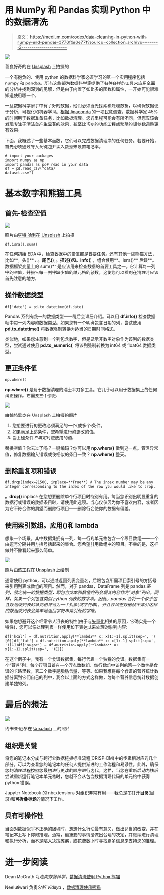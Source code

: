 # 用 NumPy 和 Pandas 实现 Python 中的数据清洗

> 原文：<https://medium.com/codex/data-cleaning-in-python-with-numpy-and-pandas-3776f9a6e77f?source=collection_archive---------3----------------------->

![](img/89389cc83787c1194d7431181445de0f.png)

善良好奇的在 [Unsplash](https://unsplash.com/s/photos/bubbles?utm_source=unsplash&utm_medium=referral&utm_content=creditCopyText) 上拍摄的

一个有抱负的、使用 python 的数据科学家必须学习的第一个实用程序包括 numpy 和 pandas。所有这些都为数据科学家提供了各种各样的工具来应用全面的分析并找到深刻的见解，但是由于内置了如此多的函数和属性，一开始可能很难知道使用哪一个。

一旦数据科学家手中有了好的数据，他们必须首先探索和处理数据，以确保数据便于分析、可视化和机器学习。[根据 Anaconda](https://numpy.org/doc/stable/reference/generated/numpy.where.html) 的一项民意调查，数据科学家 45%的时间用于数据准备任务，比如数据清理。您的里程可能会有所不同，但您应该会发现专注于清洁会产生显著的效果，甚至比巧妙的功能工程或繁琐的超参数调整更有效果。

下面，我概述了一些基本函数，它们可以完成数据清理中的任何任务。若要开始，首先必须通过导入关键包并读入数据来设置笔记本。

```
# import your packages
import numpy as np
import pandas as pd# read in your data
df = pd.read_csv("data/
dataset.csv")
```

# 基本数字和熊猫工具

## 首先-检查空值

![](img/776b12efebc2b5f82321f04f64d153bf.png)

照片由[亨特·哈利](https://unsplash.com/@hnhmarketing?utm_source=unsplash&utm_medium=referral&utm_content=creditCopyText)在 [Unsplash](https://unsplash.com/s/photos/tools?utm_source=unsplash&utm_medium=referral&utm_content=creditCopyText) 上拍摄

```
df.isna().sum()
```

在任何初始 EDA 中，检查数据中的空值都是首要任务。还有其他一些熊猫方法，比如**。头()** / **。尾巴()**，**。描述()**和**。info()** ，组合使用**。isna()** 后跟**。数据框架变量上的 sum()** 是应该用来检查数据的首要工具之一。它计算每一列中的空值，并报告每一列中缺少值的单元格的总数，这使您可以看到在清理时应该首先注意的地方。

## 操作数据类型

```
df['date'] = pd.to_datetime(df.date)
```

Pandas 系列有统一的数据类型——稍后会详细介绍。可以用 **df.info()** 检查数据帧中每一列内容的数据类型。如果您有一个明确包含日期的列，尝试使用 **pd.to_datetime()** 将数据强制转换为适当的日期时间格式。

类似地，如果您注意到一个列包含数字，但是显示非数字对象作为该列的数据类型，尝试通过使用 **pd.to_numeric()** 将该列强制转换为 int64 或 float64 数据类型。

## 更正条件值

```
np.where()
```

**np.where()** 是用于数据清理的瑞士军刀多工具。它几乎可以用于数据集上的任何纠正操作。它需要三个参数:

![](img/903ab44abd28b3442f013e3abc0e7cad.png)

由[帕特里克](https://unsplash.com/@pf91_photography?utm_source=unsplash&utm_medium=referral&utm_content=creditCopyText)在 [Unsplash](https://unsplash.com/s/photos/swiss-army-knife?utm_source=unsplash&utm_medium=referral&utm_content=creditCopyText) 上拍摄的照片

1.  您想要进行的更改必须满足的一个(或多个)条件。
2.  如果满足上述条件，您希望进行的更改的值。
3.  当上述条件*不满足*时应使用的值。

替换空值？你去过了吗？一键编码？你可以用 **np.where()** 做到这一点。管理异常值，修复数据输入错误或使相似的条目一致？ **np.where()** 整天。

## 删除重复项和错误

```
df.drop(index=21500, inplace=**True**) # The index number may be any integer corresponding to the index of the row you would like to drop.
```

**。drop()** inplace 在您想要删除单个行项目时特别有用。每当您识别出明显重复的数据行或错误的数据条目时，请使用此选项。当心仅仅因为你不喜欢内容，或者因为它不符合你的期望而删除行项目——删除行会使你的数据有偏差。

## 使用索引数组。应用()和 lambda

想象一个场景，其中数据集拥有一列，每一行的单元格包含一个项目数组——一个由逗号分隔并用方括号括起来的集合。您希望引用数组中的项目。不幸的是，这样做并不像看起来那么简单。

![](img/1dfbf3f2ecd412ecb147975d84dd029f.png)

照片由[该工程在](https://unsplash.com/@thisisengineering?utm_source=unsplash&utm_medium=referral&utm_content=creditCopyText) [Unsplash](https://unsplash.com/s/photos/math?utm_source=unsplash&utm_medium=referral&utm_content=creditCopyText) 上绘制

通常使用 python，可以通过返回列表变量名，后跟包含所需项目索引号的方括号来引用列表或数组的项目。然而，对于 pandas，DataFrame 列是 pandas *系列，*锁定统一的数据类型，即包含文本和数值的列会将其内容作为“对象”列出。同样，如果一个列包含类似 python 列表的数字项。因此，pandas 会将一个似乎包含数组或列表的单元格评估为一个对象(或字符串)，并且尝试在数据帧中索引这样的数组或列表会简单地返回字符串索引处的*字符*。

如果您想避开这个经常令人沮丧的特性(由于与[矢量化](/analytics-vidhya/understanding-vectorization-in-numpy-and-pandas-188b6ebc5398)相关的原因，它确实是一个特性)，您可以像处理列表一样使用如下表达式来处理对象列内容:

```
df['kcal'] = df.nutrition.apply(**lambda** x: x[1:-1].split(sep=', ')[0])df['fat'] = df.nutrition.apply(**lambda** x: x[1:-1].split(sep=', ')[1])df['sugar'] = df.nutrition.apply(**lambda** x: x[1:-1].split(sep=', ')[2])
```

在这个例子中，我有一个食谱数据集，每行代表一个独特的食谱。数据集有一个“营养”列，每个行项目都有一个浮点数数组。每行数组中该列的第一个数字是食谱的卡路里数，第二个数字是脂肪含量，等等。如果我想将每个食谱的营养统计数据分离到它们自己的列中，我会以上面的方式这样做，为每个营养信息统计数据创建单独的列。

# 最后的想法

![](img/2c2ff031289acdfa28ac47596d81b585.png)

约书亚·厄尔在 [Unsplash](https://unsplash.com/s/photos/beach-sprint?utm_source=unsplash&utm_medium=referral&utm_content=creditCopyText) 上的照片

## 组织是关键

将您的笔记本分成与跨行业数据挖掘标准流程(CRISP-DM)中的步骤相对应的几个部分，可以为查看您的笔记本的任何人提供渐进的工作流程和易读性。此外，确保您的清理过程按照您最初进行更改的顺序进行迭代，这样，当您在重新启动内核后尝试重新运行笔记本单元格时，您就不会从包含数据清理代码的单元格中获得 python 错误。

Jupyter Notebook 的 nbextensions 对组织非常有用——我总是在打开**目录**(目录)和**可折叠标题**的情况下工作。

## 具有可操作性

当面对数据似乎不正确的困境时，想想什么行动最有意义，做出适当的改变，并在笔记本上写下你的推理。通常，最重要的事情是做出合理的决定，并继续进行清理和执行分析，而不是陷入决策瘫痪，或花费数小时寻找更多信息来支持您的推理。

# 进一步阅读

Dean McGrath 为*走向数据科学*，[数据清洗使用 Python 熊猫](https://towardsdatascience.com/data-cleaning-using-python-pandas-f6fadc433535)

Neelutiwari 负责*分析 Vidhya* ，[数据清理使用熊猫](https://www.analyticsvidhya.com/blog/2021/06/data-cleaning-using-pandas/)